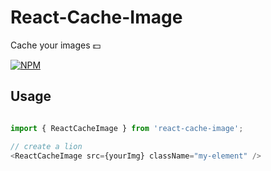 # React-Cache-Image

Cache your images 💵

[![NPM](https://nodei.co/npm/react-cache-image.png)](https://nodei.co/npm/react-cache-image/)

## Usage

```javascript

import { ReactCacheImage } from 'react-cache-image';

// create a lion
<ReactCacheImage src={yourImg} className="my-element" />

```
